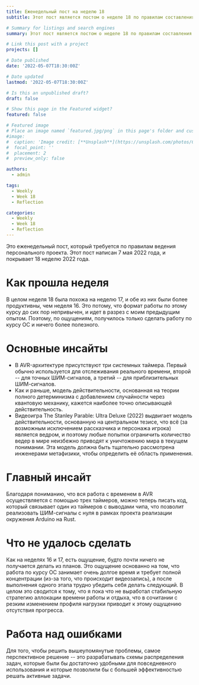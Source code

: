 ```yaml
---
title: Еженедельный пост на неделю 18
subtitle: Этот пост является постом о неделе 18 по правилам составления индивидуального проекта.

# Summary for listings and search engines
summary: Этот пост является постом о неделе 18 по правилам составления индивидуального проекта.

# Link this post with a project
projects: []

# Date published
date: '2022-05-07T18:30:00Z'

# Date updated
lastmod: '2022-05-07T18:30:00Z'

# Is this an unpublished draft?
draft: false

# Show this page in the Featured widget?
featured: false

# Featured image
# Place an image named `featured.jpg/png` in this page's folder and customize its options here.
#image:
#  caption: 'Image credit: [**Unsplash**](https://unsplash.com/photos/CpkOjOcXdUY)'
#  focal_point: ''
#  placement: 2
#  preview_only: false

authors:
  - admin

tags:
  - Weekly
  - Week 18
  - Reflection

categories:
  - Weekly
  - Week 18
  - Reflection
---
```


Это еженедельный пост, который требуется по правилам ведения персонального проекта. Этот пост написан 7 мая 2022 года, и покрывает 18 неделю 2022 года.

# Как прошла неделя

В целом неделя 18 была похожа на неделю 17, и обе из них были более продуктивны, чем неделя 16.
Это потому, что формат работы по этому курсу до сих пор непривычен, и идет в разрез с моим предыдущим опытом.
Поэтому, по ощущениям, получилось только сделать работу по курсу ОС и ничего более полезного.

# Основные инсайты

- В AVR-архитектуре присутствуют три системных таймера. Первый обычно используется для отслеживания реального времени, второй -- для точных ШИМ-сигналов, а третий -- для приблизительных ШИМ-сигналов.
- Как и раньше, модель действительности, основанная на теории полного детерминизма с добавлением случайности через квантовую механику, кажется наиболее точно описывающей действительность.
- Видеоигра The Stanley Parable: Ultra Deluxe (2022) выдвигает модель действительности, основанную на центральном тезисе, что всё (за возможным исключением рассказчика и персонажа игрока) является ведром, и поэтому любые попытки ограничить количество ведер в мире неизбежно приводят к уничтожению мира в текущем понимании. Эта модель должна быть тщательно рассмотрена инженерами метафизики, чтобы определить её область применения.

# Главный инсайт

Благодаря пониманию, что вся работа с временем в AVR осуществляется с помощью трех таймеров, можно теперь писать код, который связывает один из таймеров с выводами чипа, что позволит реализовать ШИМ-сигналы с нуля в рамках проекта реализации окружения Arduino на Rust.

# Что не удалось сделать

Как на неделях 16 и 17, есть ощущение, будто почти ничего не получается делать из планов. Это ощущение основанно на том, что работа по курсу ОС занимает очень долгое время и требует полной концентрации (из-за того, что происходит видеозапись), а после выполнения одного этапа трудно убедить себя делать следующий. В целом это сводится к тому, что я пока что не выработал стабильную стратегию аллокации времени работы и отдыха, что в сочитании с резким изменением профиля нагрузки приводит к этому ощущению отсутствия прогресса.

# Работа над ошибками

Для того, чтобы решить вышеупомянутые проблемы, самое перспективное решение -- это разрабатывать схемы распределения задач, которые были бы достаточно удобными для повседневного использования и которые позволили бы с большей эффективностью решать активные задачи.